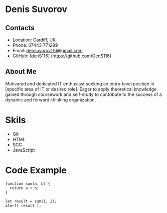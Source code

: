 # Denis Suvorov
## Contacts
- Location: Cardiff, UK
- Phone: 07443 771289
- Email: densuvorov116@gmail.com
- GitHub: [denS116] (https://github.com/DenS116)
## About Me
Motivated and dedicated IT enthusiast seeking an entry-level position in [specific area of IT or desired role]. Eager to apply theoretical knowledge gained through coursework and self-study to contribute to the success of a dynamic and forward-thinking organization.
# Skils
- Git
- HTML
- SCC
- JavaScript
# Code Example
``` 
function sum(a, b) {
  return a + b;
}

let result = sum(1, 2);
alert( result ); 
```